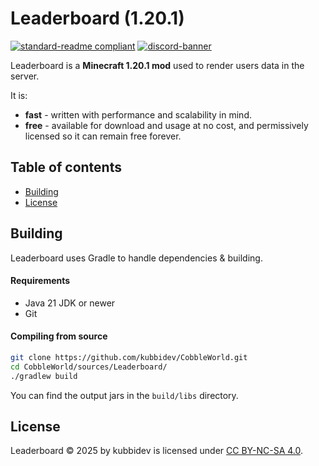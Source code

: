# Leaderboard (1.20.1)

[![standard-readme compliant](https://img.shields.io/badge/readme%20style-standard-brightgreen.svg?style=for-the-badge)](https://github.com/RichardLitt/standard-readme)
[![discord-banner](https://img.shields.io/discord/1258062506270654515?label=discord&style=for-the-badge&color=7289da)](https://discord.kubbidev.me)

Leaderboard is a **Minecraft 1.20.1 mod** used to render users data in the server.

It is:

* **fast** - written with performance and scalability in mind.
* **free** - available for download and usage at no cost, and permissively licensed so it can remain free forever.

## Table of contents

- [Building](#building)
- [License](#license)

## Building

Leaderboard uses Gradle to handle dependencies & building.

#### Requirements

* Java 21 JDK or newer
* Git

#### Compiling from source

```sh
git clone https://github.com/kubbidev/CobbleWorld.git
cd CobbleWorld/sources/Leaderboard/
./gradlew build
```

You can find the output jars in the `build/libs` directory.

## License

Leaderboard © 2025 by kubbidev is licensed under [CC BY-NC-SA 4.0](https://creativecommons.org/licenses/by-nc-sa/4.0/).
